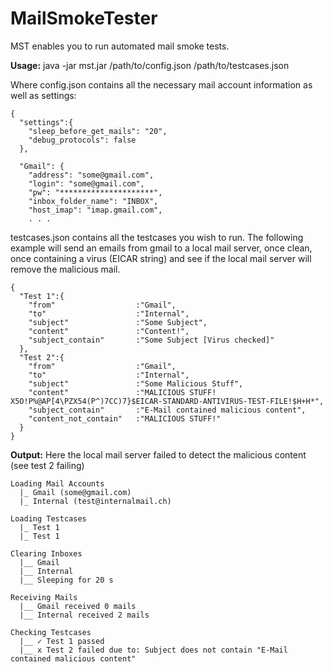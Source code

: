 # MailSmokeTester
MST enables you to run automated mail smoke tests.


**Usage:**
java -jar mst.jar /path/to/config.json /path/to/testcases.json

Where config.json contains all the necessary mail account information as well as settings:
```
{
  "settings":{
    "sleep_before_get_mails": "20",
    "debug_protocols": false
  },

  "Gmail": {
    "address": "some@gmail.com",
    "login": "some@gmail.com",
    "pw": "*********************",
    "inbox_folder_name": "INBOX",
    "host_imap": "imap.gmail.com",
    . . . 
```

testcases.json contains all the testcases you wish to run. The following example will send an emails from gmail to a local mail server, once clean, once containing a virus (EICAR string) and see if the local mail server will remove the malicious mail.
```
{
  "Test 1":{
    "from"                  :"Gmail",
    "to"                    :"Internal",
    "subject"               :"Some Subject",
    "content"               :"Content!",
    "subject_contain"       :"Some Subject [Virus checked]"
  },
  "Test 2":{
    "from"                  :"Gmail",
    "to"                    :"Internal",
    "subject"               :"Some Malicious Stuff",
    "content"               :"MALICIOUS STUFF! X5O!P%@AP[4\PZX54(P^)7CC)7}$EICAR-STANDARD-ANTIVIRUS-TEST-FILE!$H+H*",
    "subject_contain"       :"E-Mail contained malicious content",
    "content_not_contain"   :"MALICIOUS STUFF!"
  }
}
```

**Output:**
Here the local mail server failed to detect the malicious content (see test 2 failing)
```
Loading Mail Accounts
  |_ Gmail (some@gmail.com)
  |_ Internal (test@internalmail.ch)

Loading Testcases
  |_ Test 1
  |_ Test 1

Clearing Inboxes
  |__ Gmail
  |__ Internal
  |__ Sleeping for 20 s

Receiving Mails
  |__ Gmail received 0 mails
  |__ Internal received 2 mails

Checking Testcases
  |__ ✓ Test 1 passed
  |__ x Test 2 failed due to: Subject does not contain "E-Mail contained malicious content"


```
